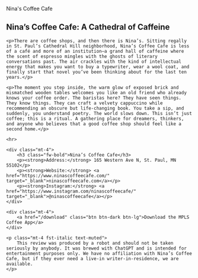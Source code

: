 Nina's Coffee Cafe
<article class="blog-post">
    <h1 class="fw-bold">Nina’s Coffee Cafe: A Cathedral of Caffeine</h1>

    <p>There are coffee shops, and then there is Nina’s. Sitting regally in St. Paul’s Cathedral Hill neighborhood, Nina’s Coffee Cafe is less of a café and more of an institution—a grand hall of caffeine where the scent of espresso mingles with the ghosts of literary conversations past. The air crackles with the kind of intellectual energy that makes you want to buy a typewriter, wear a wool coat, and finally start that novel you’ve been thinking about for the last ten years.</p>

    <p>The moment you step inside, the warm glow of exposed brick and mismatched wooden tables welcomes you like an old friend who already knows your coffee order. The baristas here? They have seen things. They know things. They can craft a velvety cappuccino while recommending an obscure but life-changing book. You take a sip, and suddenly, you understand poetry. The world slows down. This isn’t just coffee; this is a ritual. A gathering place for dreamers, thinkers, and anyone who believes that a good coffee shop should feel like a second home.</p>

    <hr>

    <div class="mt-4">
        <h3 class="fw-bold">Nina’s Coffee Cafe</h3>
        <p><strong>Address:</strong> 165 Western Ave N, St. Paul, MN 55102</p>
        <p><strong>Website:</strong> <a href="https://www.ninascoffeecafe.com/" target="_blank">ninascoffeecafe.com</a></p>
        <p><strong>Instagram:</strong> <a href="https://www.instagram.com/ninascoffeecafe/" target="_blank">@ninascoffeecafe</a></p>
    </div>

    <div class="mt-4">
        <a href="/download" class="btn btn-dark btn-lg">Download the MPLS Coffee App</a>
    </div>

    <p class="mt-4 fst-italic text-muted">
        This review was produced by a robot and should not be taken seriously by anybody. It was brewed with ChatGPT and is intended for entertainment purposes only. We have no affiliation with Nina’s Coffee Cafe, but if they ever need a live-in writer-in-residence, we are available.
    </p>
</article>


